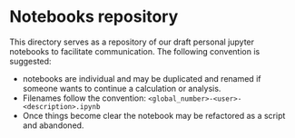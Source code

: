 # Notebooks repository

This directory serves as a repository of our draft personal jupyter notebooks
to facilitate communication. The following convention is suggested:

* notebooks are individual and may be duplicated and renamed if someone wants to
continue a calculation or analysis.
* Filenames follow the convention: `<global_number>-<user>-<description>.ipynb`
* Once things become clear the notebook may be refactored as a script and
  abandoned.

